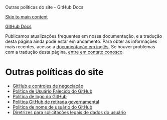 Outras políticas do site - GitHub Docs

[Skip to main content](#main-content)

[](/pt)[GitHub Docs](/pt)

Publicamos atualizações frequentes em nossa documentação, e a tradução desta página ainda pode estar em andamento. Para obter as informações mais recentes, acesse a [documentação em inglês](/en). Se houver problemas com a tradução desta página, [entre em contato conosco](https://github.com/contact?form[subject]=translation%20issue%20on%20docs.github.com&form[comments]=).

Outras políticas do site
==========

* [GitHub e controles de negociação](/pt/site-policy/other-site-policies/github-and-trade-controls)
* [Política de Usuário Falecido do GitHub](/pt/site-policy/other-site-policies/github-deceased-user-policy)
* [Política de logo do GitHub](/pt/site-policy/other-site-policies/github-logo-policy)
* [Política GitHub de retirada governamental](/pt/site-policy/other-site-policies/github-government-takedown-policy)
* [Política de nome de usuário do GitHub](/pt/site-policy/other-site-policies/github-username-policy)
* [Diretrizes para solicitações legais de dados do usuário](/pt/site-policy/other-site-policies/guidelines-for-legal-requests-of-user-data)
